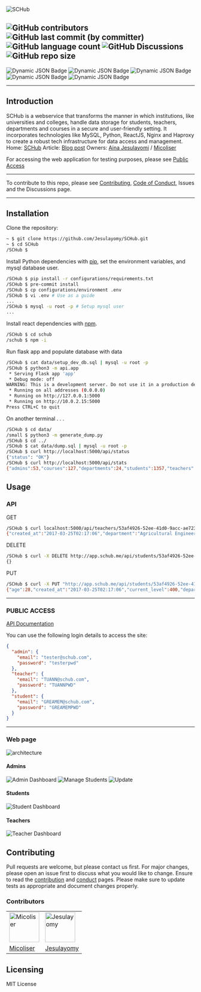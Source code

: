 ![SCHub](./landing_page/images/SCHub-removebg-preview.png)

![GitHub contributors](https://img.shields.io/github/contributors/micoliser/SCHub?style=for-the-badge&labelColor=%2316161a&color=%237F5AF0) ![GitHub last commit (by committer)](https://img.shields.io/github/last-commit/micoliser/SCHub?style=for-the-badge&labelColor=%2316161a&color=%237F5AF0&link=https%3A%2F%2Fgithub.com%2Fmicoliser%2FSCHub%2Fcommits%2Fmain) ![GitHub language count](https://img.shields.io/github/languages/count/micoliser/SCHub?style=for-the-badge&labelColor=%2316161a&color=%237F5AF0) ![GitHub Discussions](https://img.shields.io/github/discussions/micoliser/SCHub?style=for-the-badge&labelColor=%2316161a&color=%237F5AF0) ![GitHub repo size](https://img.shields.io/github/repo-size/micoliser/SCHub?style=for-the-badge&labelColor=%2316161a&color=%237F5AF0)
---
![Dynamic JSON Badge](https://img.shields.io/badge/dynamic/json?url=https%3A%2F%2Fschub-api.jesulayomi.tech%2Fapi%2Fstatus&query=status&style=for-the-badge&label=API%20status&labelColor=%2316161a&color=%237F5AF0&link=https%3A%2F%2Fschub-api.jesulayomi.tech%2Fapi%2Fstatus) ![Dynamic JSON Badge](https://img.shields.io/badge/dynamic/json?url=https%3A%2F%2Fschub-api.jesulayomi.tech%2Fapi%2Fstats&query=courses&style=for-the-badge&label=Courses&labelColor=%2316161a&color=%237F5AF0&link=https%3A%2F%2Fschub-api.jesulayomi.tech%2Fapi%2Fstats) ![Dynamic JSON Badge](https://img.shields.io/badge/dynamic/json?url=https%3A%2F%2Fschub-api.jesulayomi.tech%2Fapi%2Fstats&query=students&style=for-the-badge&label=Students&labelColor=%2316161a&color=%237F5AF0&link=https%3A%2F%2Fschub-api.jesulayomi.tech%2Fapi%2Fstats) ![Dynamic JSON Badge](https://img.shields.io/badge/dynamic/json?url=https%3A%2F%2Fschub-api.jesulayomi.tech%2Fapi%2Fstats&query=teachers&style=for-the-badge&label=Teachers&labelColor=%2316161a&color=%237F5AF0&link=https%3A%2F%2Fschub-api.jesulayomi.tech%2Fapi%2Fstats) ![Dynamic JSON Badge](https://img.shields.io/badge/dynamic/json?url=https%3A%2F%2Fschub-api.jesulayomi.tech%2Fapi%2Fstats&query=departments&style=for-the-badge&label=Departments&labelColor=%2316161a&color=%237F5AF0&link=https%3A%2F%2Fschub-api.jesulayomi.tech%2Fapi%2Fstats)

---

## Introduction

SCHub is a webservice that transforms the manner in which institutions, like universities and colleges, handle data storage for students, teachers, departments and courses in a secure and user-friendly setting. It incorporates technologies like MySQL, Python, ReactJS, Nginx and Haproxy to create a robust tech infrastructure for data access and management.
Home: [SCHub](https://schub.jesulayomi.tech/explore)
Article: [Blog post](https://www.linkedin.com/pulse/schub-project-jesulayomi-aina)
Owners: [Aina Jesulayomi](https://www.linkedin.com/in/jesulayomi/) / [Micoliser](https://www.linkedin.com/in/samuel-iwelumo-8a43a6219/)

For accessing the web application for testing purposes, please see [Public Access](#public-access)

---
To contribute to this repo, please see [Contributing](#contributing), [Code of Conduct](CODE_OF_CONDUCT.md), Issues and the Discussions page.

---

## Installation

Clone the repository:

```bash
~ $ git clone https://github.com/Jesulayomy/SCHub.git
~ $ cd SCHub
/SCHub $
```

Install Python dependencies with [pip](https://pip.pypa.io/en/stable/), set the environment variables, and mysql database user.

```bash
/SCHub $ pip install -r configurations/requirements.txt
/SCHub $ pre-commit install
/SCHub $ cp configurations/environment .env
/SCHub $ vi .env # Use as a guide
...
/SCHub $ mysql -u root -p # Setup mysql user
...
```

Install react dependencies with [npm](https://www.npmjs.com/).

```bash
/SCHub $ cd schub
/schub $ npm -i
```

Run flask app and populate database with data

```bash
/SCHub $ cat data/setup_dev_db.sql | mysql -u root -p
/SCHub $ python3 -m api.app
 * Serving Flask app 'app'
 * Debug mode: off
WARNING: This is a development server. Do not use it in a production deployment. Use a production WSGI server instead.
 * Running on all addresses (0.0.0.0)
 * Running on http://127.0.0.1:5000
 * Running on http://10.0.2.15:5000
Press CTRL+C to quit
```

On another terminal . . .

```bash
/SCHub $ cd data/
/small $ python3 -m generate_dump.py
/SCHub $ cd ../
/SCHub $ cat data/dump.sql | mysql -u root -p
/SCHub $ curl http://localhost:5000/api/status
{"status": "OK"}
/SCHub $ curl http://localhost:5000/api/stats
{"admins":53,"courses":127,"departments":24,"students":1357,"teachers":32}
```

## Usage

### API

GET

```bash
/SCHub $ curl localhost:5000/api/teachers/53af4926-52ee-41d0-9acc-ae7230400015
{"created_at":"2017-03-25T02:17:06","department":"Agricultural Engineering","department_id":"53af4926-52ee-41d0-9acc-ae7230300003","email":"DJUMAR@schub.com","first_name":"DJUMA","id":"53af4926-52ee-41d0-9acc-ae7230400015","last_name":"RINALDO","recovery_question":"What is the name of your childhood best friend?"}
```

DELETE

```bash
/SCHub $ curl -X DELETE http://app.schub.me/api/students/53af4926-52ee-41d0-9acc-ae7230200030 -H  accept: application/json
{}
```

PUT

```bash
/SCHub $ curl -X PUT "http://app.schub.me/api/students/53af4926-52ee-41d0-9acc-ae7230200029" -H  "Content-Type: application/json" -d '{"start_level": 200}'
{"age":28,"created_at":"2017-03-25T02:17:06","current_level":400,"department_id":"53af4926-52ee-41d0-9acc-ae7230300003","email":"JESSIE-JAMIEN@schub.com","first_name":"JESSIE-JAMIE","id":"53af4926-52ee-41d0-9acc-ae7230200029","last_name":"NHIM","matric_no":"202110029JN","recovery_question":"What is your favorite football team?","start_level":200}
```

---

### PUBLIC ACCESS

[API Documentation](https://schub-api.jesulayomi.tech/apidocs/)

You can use the following login details to access the site:
```json
{
  "admin": {
    "email": "tester@schub.com",
    "password": "testerpwd"
  },
  "teacher": {
    "email": "TUANN@schub.com",
    "password": "TUANNPWD"
  },
  "student": {
    "email": "GREAMEM@schub.com",
    "password": "GREAMEMPWD"
  }
}
```

---

### Web page

![architecture](./schub/src/images/architecture.gif)

#### Admins

![Admin Dashboard](./landing_page/images/admin_dashboard.PNG)
![Manage Students](./schub/src/images/student.PNG)
![Update](./schub/src/images/update.PNG)

#### Students

![Student Dashboard](./schub/src/images/student_dash.PNG)

#### Teachers

![Teacher Dashboard](./landing_page/images/teacher_dashboard.PNG)

## Contributing

Pull requests are welcome, but please contact us first. For major changes, please open an issue first to discuss what you would like to change.
Ensure to read the [contribution](CONTRIBUTING.md) and [conduct](CODE_OF_CONDUCT.md) pages.
Please make sure to update tests as appropriate and document changes properly.

### Contributors

|                                                                                                |                                                                                                      |
| ---------------------------------------------------------------------------------------------- | ---------------------------------------------------------------------------------------------------- |
| <img src="https://avatars.githubusercontent.com/u/108087255?v=4" alt="Micoliser" width="80px"> | <img src="https://avatars.githubusercontent.com/u/113533393?s=96&v=4" alt="Jesulayomy" width="80px"> |
| [Micoliser](https://github.com/micoliser)                                                      | [Jesulayomy](https://github.com/Jesulayomy)                                                          |

## Licensing

MIT License
